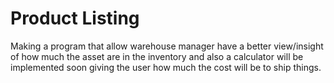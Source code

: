 # Product Listing
 Making a program that allow warehouse manager have a better view/insight of how much the asset are in the inventory and also a calculator will be implemented soon giving the user how much the cost will be to ship things.
